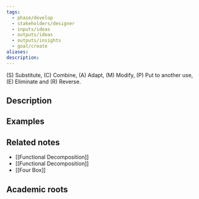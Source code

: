 ```yaml
---
tags:
  - phase/develop
  - stakeholders/designer
  - inputs/ideas
  - outputs/ideas
  - outputs/insights
  - goal/create
aliases: 
description:
---
```

(S) Substitute, (C) Combine, (A) Adapt, (M) Modify, (P) Put to another use, (E) Eliminate and (R) Reverse. 


## Description


## Examples 


## Related notes 
- [[Functional Decomposition]]
- [[Functional Decomposition]]
- [[Four Box]]

## Academic roots
